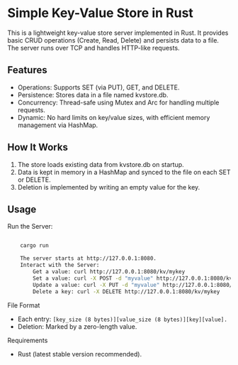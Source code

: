 # Simple Key-Value Store in Rust

This is a lightweight key-value store server implemented in Rust. It provides basic CRUD operations (Create, Read, Delete) and persists data to a file. The server runs over TCP and handles HTTP-like requests.

## Features

- Operations: Supports SET (via PUT), GET, and DELETE.
- Persistence: Stores data in a file named kvstore.db.
- Concurrency: Thread-safe using Mutex and Arc for handling multiple requests.
- Dynamic: No hard limits on key/value sizes, with efficient memory management via HashMap.

## How It Works

1. The store loads existing data from kvstore.db on startup.
2. Data is kept in memory in a HashMap and synced to the file on each SET or DELETE.
3. Deletion is implemented by writing an empty value for the key.

## Usage

Run the Server:

```bash

    cargo run

    The server starts at http://127.0.0.1:8080.
    Interact with the Server:
        Get a value: curl http://127.0.0.1:8080/kv/mykey
        Set a value: curl -X POST -d "myvalue" http://127.0.0.1:8080/kv/mykey
        Update a value: curl -X PUT -d "myvalue" http://127.0.0.1:8080/kv/mykey
        Delete a key: curl -X DELETE http://127.0.0.1:8080/kv/mykey
```

File Format

- Each entry: `[key_size (8 bytes)][value_size (8 bytes)][key][value].`
- Deletion: Marked by a zero-length value.

Requirements

- Rust (latest stable version recommended).
